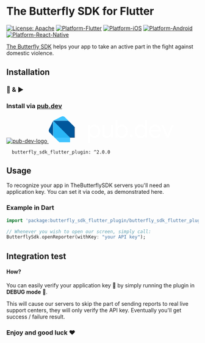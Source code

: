 # The Butterfly SDK for Flutter
[![License: Apache](https://img.shields.io/badge/License-Apache-yellow.svg)](https://github.com/TheButterflySDK/Flutter/blob/main/LICENSE)
[![Platform-Flutter](https://img.shields.io/badge/Platform-Flutter-blue.svg)](https://github.com/TheButterflySDK/Flutter)
[![Platform-iOS](https://img.shields.io/badge/Platform-iOS-lightgray.svg)](https://github.com/TheButterflySDK/iOS)
[![Platform-Android](https://img.shields.io/badge/Platform-Android-green.svg)](https://github.com/TheButterflySDK/Android)
[![Platform-React-Native](https://img.shields.io/badge/Platform-ReactNative-blue.svg)](https://github.com/TheButterflySDK/React-Native)

[The Butterfly SDK](https://github.com/TheButterflyButton/About/blob/main/README.md) helps your app to take an active part in the fight against domestic violence.

## Installation
### 🔌 & ▶️

### Install via [pub.dev](https://pub.dev/packages/butterfly_sdk_flutter_plugin)
[![pub-dev-logo](https://github.com/user-attachments/assets/d1a6ef01-6ed2-4437-bf2a-362fdd68a110)<?xml version="1.0" encoding="UTF-8"?>
<svg width="328px" height="70px" viewBox="0 0 328 70" version="1.1" xmlns="http://www.w3.org/2000/svg" xmlns:xlink="http://www.w3.org/1999/xlink">
    <!-- Generator: Sketch 61.2 (89653) - https://sketch.com -->
    <g id="pub.dev" stroke="none" stroke-width="1" fill="none" fill-rule="evenodd">
        <g id="general-ui---icons-and-components" transform="translate(-760.000000, -458.000000)">
            <g id="logo---pub.dev" transform="translate(760.000000, 458.000000)">
                <path d="M13.8762,54.1795 L2.2392,42.5365 C0.8382,41.0965 0.0372,39.1765 0.0002,37.1665 C0.1042,36.0755 0.4062,35.0125 0.8912,34.0305 L11.6552,11.6415 L13.8762,54.1795 Z" id="Fill-1" fill="#01579B"></path>
                <path d="M53.7287,13.887 L42.0857,2.244 C41.0747,1.227 38.9557,0.005 37.1617,0.005 C35.7647,-0.043 34.3787,0.265 33.1347,0.902 L11.6547,11.641 L53.7287,13.887 Z" id="Fill-3" fill="#40C4FF"></path>
                <polygon id="Fill-5" fill="#40C4FF" points="27.7585 68.0613 55.9685 68.0613 55.9685 55.9673 34.9225 49.2543 15.6755 55.9673"></polygon>
                <path d="M11.655,47.9124 C11.655,51.5244 12.106,52.3914 13.894,54.1854 L15.7,55.9914 L55.992,55.9914 L36.271,33.5904 L11.655,11.6474 L11.655,47.9124 Z" id="Fill-7" fill="#29B6F6"></path>
                <path d="M47.4557,11.6414 L11.6547,11.6414 L55.9797,55.9674 L68.0687,55.9674 L68.0687,28.2084 L53.7287,13.8874 C51.7177,11.8644 49.9307,11.6414 47.4557,11.6414" id="Fill-9" fill="#01579B"></path>
                <path d="M14.3278,54.6306 C12.5218,52.8246 12.0878,51.0606 12.0878,47.9126 L12.0878,12.0926 L11.6548,11.6416 L11.6548,47.9066 C11.6548,51.0606 11.6548,51.9276 14.3458,54.6306 L15.6938,55.9736 L14.3278,54.6306 Z" id="Fill-11" fill="#FFFFFF"></path>
                <polygon id="Fill-13" fill="#263238" points="67.611 27.7634 67.611 55.5214 55.517 55.5214 55.968 55.9674 68.063 55.9674 68.063 28.2144"></polygon>
                <path d="M53.7287,13.887 C51.5077,11.666 49.6897,11.641 47.0107,11.641 L11.6547,11.641 L12.1057,12.093 L47.0227,12.093 C48.3537,12.093 51.7297,11.87 53.7347,13.899 L53.7287,13.887 Z" id="Fill-15" fill="#FFFFFF"></path>
                <path d="M124.2932,50.4783 C125.9792,49.4403 127.3192,47.9713 128.3142,46.0683 C129.3082,44.1663 129.8062,41.9603 129.8062,39.4523 C129.8062,36.9453 129.3082,34.7403 128.3142,32.8373 C127.3192,30.9353 125.9792,29.4643 124.2932,28.4273 C122.6062,27.3893 120.8122,26.8703 118.9102,26.8703 C116.9642,26.8703 115.1582,27.3893 113.4942,28.4273 C111.8292,29.4643 110.4882,30.9353 109.4732,32.8373 C108.4572,34.7403 107.9492,36.9453 107.9492,39.4523 C107.9492,41.9603 108.4572,44.1663 109.4732,46.0683 C110.4882,47.9713 111.8292,49.4403 113.4942,50.4783 C115.1582,51.5163 116.9642,52.0343 118.9102,52.0343 C120.8122,52.0343 122.6062,51.5163 124.2932,50.4783 L124.2932,50.4783 Z M102.6952,22.9143 L107.9492,22.9143 L107.9492,27.8433 L108.2082,27.8433 C109.2022,26.1573 110.7052,24.7413 112.7162,23.5953 C114.7272,22.4503 116.9852,21.8763 119.4932,21.8763 C122.4772,21.8763 125.1682,22.6333 127.5682,24.1463 C129.9682,25.6603 131.8592,27.7563 133.2432,30.4373 C134.6262,33.1193 135.3182,36.1233 135.3182,39.4523 C135.3182,42.8253 134.6262,45.8413 133.2432,48.5003 C131.8592,51.1593 129.9682,53.2453 127.5682,54.7593 C125.1682,56.2713 122.4772,57.0283 119.4932,57.0283 C116.9852,57.0283 114.7272,56.4553 112.7162,55.3103 C110.7052,54.1653 109.2022,52.7703 108.2082,51.1263 L107.9492,51.1263 L108.2082,55.6663 L108.2082,69.9993 L102.6952,69.9993 L102.6952,22.9143 Z" id="Fill-17" fill="#FFFFFF"></path>
                <path d="M143.0041,53.5266 C140.9071,51.1916 139.8581,47.9276 139.8581,43.7326 L139.8581,22.9146 L145.3711,22.9146 L145.3711,42.8896 C145.3711,46.0466 146.0851,48.3596 147.5121,49.8296 C148.9391,51.2996 150.8621,52.0346 153.2841,52.0346 C155.1431,52.0346 156.7961,51.5386 158.2461,50.5436 C159.6931,49.5486 160.8171,48.2526 161.6181,46.6516 C162.4181,45.0526 162.8181,43.3656 162.8181,41.5926 L162.8181,22.9146 L168.3311,22.9146 L168.3311,55.9906 L163.0781,55.9906 L163.0781,51.1916 L162.8181,51.1916 C161.9101,52.8356 160.4611,54.2186 158.4731,55.3426 C156.4831,56.4656 154.3641,57.0286 152.1171,57.0286 C148.1381,57.0286 145.1011,55.8606 143.0041,53.5266" id="Fill-19" fill="#FFFFFF"></path>
                <path d="M196.8024,50.4783 C198.4894,49.4403 199.8284,47.9713 200.8234,46.0683 C201.8184,44.1663 202.3154,41.9603 202.3154,39.4523 C202.3154,36.9453 201.8184,34.7403 200.8234,32.8373 C199.8284,30.9353 198.4894,29.4643 196.8024,28.4273 C195.1164,27.3893 193.3214,26.8703 191.4194,26.8703 C189.4734,26.8703 187.6674,27.3893 186.0034,28.4273 C184.3394,29.4643 182.9984,30.9353 181.9824,32.8373 C180.9664,34.7403 180.4584,36.9453 180.4584,39.4523 C180.4584,41.9603 180.9664,44.1663 181.9824,46.0683 C182.9984,47.9713 184.3394,49.4403 186.0034,50.4783 C187.6674,51.5163 189.4734,52.0343 191.4194,52.0343 C193.3214,52.0343 195.1164,51.5163 196.8024,50.4783 M185.2254,55.3103 C183.2154,54.1653 181.7124,52.7703 180.7184,51.1263 L180.4584,51.1263 L180.4584,55.9913 L175.2054,55.9913 L175.2054,9.5543 L180.7184,9.5543 L180.7184,23.2383 L180.4584,27.8433 L180.7184,27.8433 C181.7124,26.1573 183.2154,24.7413 185.2254,23.5953 C187.2364,22.4503 189.4944,21.8763 192.0034,21.8763 C194.9864,21.8763 197.6784,22.6333 200.0774,24.1463 C202.4774,25.6603 204.3684,27.7563 205.7534,30.4373 C207.1364,33.1193 207.8284,36.1233 207.8284,39.4523 C207.8284,42.8253 207.1364,45.8413 205.7534,48.5003 C204.3684,51.1593 202.4774,53.2453 200.0774,54.7593 C197.6784,56.2713 194.9864,57.0283 192.0034,57.0283 C189.4944,57.0283 187.2364,56.4553 185.2254,55.3103" id="Fill-21" fill="#FFFFFF"></path>
                <path d="M213.632,54.7913 C212.832,53.9913 212.432,53.0073 212.432,51.8403 C212.432,50.7163 212.832,49.7543 213.632,48.9543 C214.432,48.1543 215.416,47.7543 216.583,47.7543 C217.751,47.7543 218.734,48.1543 219.534,48.9543 C220.334,49.7543 220.734,50.7163 220.734,51.8403 C220.734,53.0073 220.334,53.9913 219.534,54.7913 C218.734,55.5923 217.751,55.9913 216.583,55.9913 C215.416,55.9913 214.432,55.5923 213.632,54.7913" id="Fill-23" fill="#FFFFFF"></path>
                <path d="M247.1638,50.4783 C248.8278,49.4403 250.1678,47.9713 251.1848,46.0683 C252.1998,44.1663 252.7088,41.9603 252.7088,39.4523 C252.7088,36.9453 252.1998,34.7403 251.1848,32.8373 C250.1678,30.9353 248.8278,29.4643 247.1638,28.4273 C245.4978,27.3893 243.6928,26.8703 241.7478,26.8703 C239.8448,26.8703 238.0508,27.3893 236.3648,28.4273 C234.6788,29.4643 233.3268,30.9463 232.3108,32.8703 C231.2948,34.7933 230.7878,36.9883 230.7878,39.4523 C230.7878,41.9163 231.2948,44.1123 232.3108,46.0353 C233.3268,47.9593 234.6788,49.4403 236.3648,50.4783 C238.0508,51.5163 239.8448,52.0343 241.7478,52.0343 C243.6928,52.0343 245.4978,51.5163 247.1638,50.4783 M233.0898,54.7593 C230.6898,53.2453 228.7978,51.1593 227.4148,48.5003 C226.0298,45.8413 225.3388,42.8253 225.3388,39.4523 C225.3388,36.1233 226.0298,33.1193 227.4148,30.4373 C228.7978,27.7563 230.6898,25.6603 233.0898,24.1463 C235.4898,22.6333 238.1808,21.8763 241.1638,21.8763 C243.6708,21.8763 245.9198,22.4503 247.9088,23.5953 C249.8968,24.7413 251.4118,26.1573 252.4498,27.8433 L252.7088,27.8433 L252.4498,23.2383 L252.4498,9.5543 L257.9618,9.5543 L257.9618,55.9913 L252.7088,55.9913 L252.7088,51.1263 L252.4498,51.1263 C251.4118,52.7703 249.8968,54.1653 247.9088,55.3103 C245.9198,56.4553 243.6708,57.0283 241.1638,57.0283 C238.1808,57.0283 235.4898,56.2713 233.0898,54.7593" id="Fill-25" fill="#FFFFFF"></path>
                <path d="M288.7687,35.9505 C288.6817,34.5675 288.2927,33.1835 287.6017,31.7995 C286.9097,30.4165 285.8287,29.2485 284.3587,28.2975 C282.8887,27.3465 281.0287,26.8705 278.7817,26.8705 C276.1867,26.8705 273.9817,27.7035 272.1657,29.3675 C270.3497,31.0325 269.1597,33.2265 268.5987,35.9505 L288.7687,35.9505 Z M270.7387,54.7595 C268.2307,53.2455 266.2737,51.1585 264.8697,48.5005 C263.4637,45.8415 262.7617,42.8475 262.7617,39.5175 C262.7617,36.3625 263.4197,33.4325 264.7397,30.7295 C266.0577,28.0285 267.9387,25.8765 270.3817,24.2765 C272.8247,22.6775 275.6237,21.8765 278.7817,21.8765 C282.0237,21.8765 284.8337,22.6005 287.2127,24.0495 C289.5897,25.4985 291.4167,27.4975 292.6927,30.0485 C293.9677,32.5995 294.6057,35.5185 294.6057,38.8045 C294.6057,39.3235 294.5627,39.8855 294.4767,40.4905 L268.2737,40.4905 C268.4037,42.9985 269.0087,45.1175 270.0907,46.8465 C271.1697,48.5755 272.5437,49.8735 274.2087,50.7375 C275.8727,51.6025 277.6137,52.0345 279.4297,52.0345 C283.7527,52.0345 287.0187,50.0465 289.2227,46.0685 L293.8937,48.3375 C292.5087,50.9755 290.5847,53.0835 288.1207,54.6615 C285.6557,56.2395 282.6937,57.0285 279.2347,57.0285 C276.0787,57.0285 273.2467,56.2715 270.7387,54.7595 L270.7387,54.7595 Z" id="Fill-27" fill="#FFFFFF"></path>
                <polygon id="Fill-29" fill="#FFFFFF" points="295.4484 22.9143 301.3504 22.9143 311.5974 49.5053 311.7284 49.5053 322.1044 22.9143 327.8774 22.9143 314.3864 55.9913 308.8094 55.9913"></polygon>
            </g>
        </g>
    </g>
</svg>](https://pub.dev/packages/butterfly_sdk_flutter_plugin)

```
  butterfly_sdk_flutter_plugin: ^2.0.0
```

## Usage

To recognize your app in TheButterflySDK servers you'll need an application key. You can set it via code, as demonstrated here.

### Example in Dart

```Dart
import 'package:butterfly_sdk_flutter_plugin/butterfly_sdk_flutter_plugin.dart';

// Whenever you wish to open our screen, simply call:
ButterflySdk.openReporter(withKey: "your API key");
```

## Integration test
#### How?
You can easily verify your application key 🔑 by simply running the plugin in **DEBUG mode** 🐞.

This will cause our servers to skip the part of sending reports to real live support centers, they will only verify the API key. Eventually you'll get success / failure result.

### Enjoy and good luck ❤️
